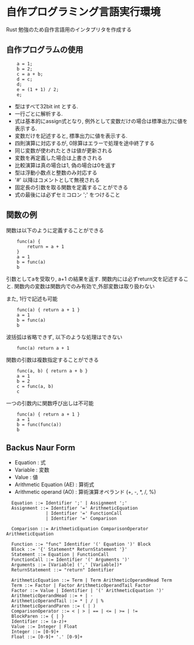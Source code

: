 # 自作プログラミング言語実行環境
Rust 勉強のため自作言語用のインタプリタを作成する

## 自作プログラムの使用 

```
    a = 1;
    b = 2;
    c = a + b;
    d = c;
    d;
    e = (1 + 1) / 2;
    e;
```

 - 型はすべて32bit int とする.
 - 一行ごとに解析する.
 - 式は基本的にassign式となり, 例外として変数だけの場合は標準出力に値を表示する.
 - 変数だけを記述すると, 標準出力に値を表示する. 
 - 四則演算に対応するが, 0除算はエラーで処理を途中終了する 
 - 同じ変数が使われたときは値が更新される
 - 変数を再定義した場合は上書きされる
 - 比較演算は真の場合は1, 偽の場合は0を返す
 - 型は浮動小数点と整数のみ対応する
 - '#' 以降はコメントとして無視される
 - 固定長の引数を取る関数を定義することができる
 - 式の最後には必ずセミコロン ';' をつけること

## 関数の例
関数は以下のように定義することができる
```
    func(a) {
        return = a + 1
    }
    a = 1
    b = func(a)
    b
```

引数としてaを受取り, a+1 の結果を返す.
関数内には必ずreturn文を記述すること.
関数内の変数は関数内でのみ有効で,外部変数は取り扱わない

また, 1行で記述も可能
```
    func(a) { return a + 1 } 
    a = 1 
    b = func(a) 
    b
```

波括弧は省略できず, 以下のような処理はできない
```:エラー
    func(a) return a + 1
```

関数の引数は複数指定することができる
```
    func(a, b) { return a + b }
    a = 1
    b = 2
    c = func(a, b)
    c
```

一つの引数内に関数呼び出しは不可能
```エラー
    func(a) { return a + 1 }
    a = 1
    b = func(func(a))
    b
```

## Backus Naur Form
- Equation : 式
- Variable : 変数
- Value : 値
- Arithmetic Equation (AE) : 算術式 
- Arithmetic operand (AO) : 算術演算オペランド (+, -, *, /, %)
```
  Equation ::= Identifier ';' | Assignment ';'
  Assignment ::= Identifier '=' ArithmeticEquation
               | Identifier '=' FunctionCall
               | Identifier '=' Comparison
               
  Comparison ::= ArithmeticEquation ComparisonOperator ArithmeticEquation
 
  Function ::= "func" Identifier '(' Equation ')' Block
  Block ::= '{' Statement* ReturnStatement '}'
  Statement ::= Equation | FunctionCall
  FunctionCall ::= Identifier '(' Arguments ')'
  Arguments ::= [Variable] (',' [Variable])*
  ReturnStatement ::= "return" Identifier
  
  ArithmeticEquation ::= Term | Term ArithmeticOperandHead Term
  Term ::= Factor | Factor ArithmeticOperandTail Factor
  Factor ::= Value | Identifier | '(' ArithmeticEquation ')'
  ArithmeticOperandHead ::= + | -
  ArithmeticOperandTail ::= * | / | %  
  ArithmeticOperandParen ::= ( | )
  ComparisonOperator ::= < | > | == | <= | >= | !=
  BlockParen ::= { | }
  Identifier ::= (a-z)+
  Value ::= Integer | Float
  Integer ::= [0-9]+
  Float ::= [0-9]+ '.' [0-9]+
```